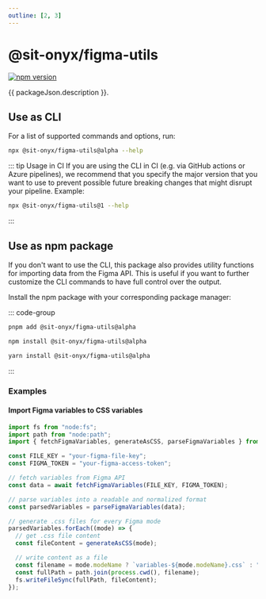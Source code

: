 ```yaml
---
outline: [2, 3]
---
```


<script lang="ts" setup>
import packageJson from "../../../../packages/figma-utils/package.json";
</script>

# @sit-onyx/figma-utils

<div class="hide-external-link">

[![npm version](https://badge.fury.io/js/@sit-onyx%2Ffigma-utils.svg)](https://www.npmjs.com/package/@sit-onyx/figma-utils)

</div>

{{ packageJson.description }}.

## Use as CLI <Badge text="recommended" />

For a list of supported commands and options, run:

```sh
npx @sit-onyx/figma-utils@alpha --help
```

::: tip Usage in CI
If you are using the CLI in CI (e.g. via GitHub actions or Azure pipelines), we recommend that you specify the major version that you want to
use to prevent possible future breaking changes that might disrupt your pipeline. Example:

```sh
npx @sit-onyx/figma-utils@1 --help
```

:::

## Use as npm package

If you don't want to use the CLI, this package also provides utility functions for importing data from the Figma API.
This is useful if you want to further customize the CLI commands to have full control over the output.

Install the npm package with your corresponding package manager:

::: code-group

```sh [pnpm]
pnpm add @sit-onyx/figma-utils@alpha
```

```sh [npm]
npm install @sit-onyx/figma-utils@alpha
```

```sh [yarn]
yarn install @sit-onyx/figma-utils@alpha
```

:::

### Examples

#### Import Figma variables to CSS variables

```ts
import fs from "node:fs";
import path from "node:path";
import { fetchFigmaVariables, generateAsCSS, parseFigmaVariables } from "@sit-onyx/figma-utils";

const FILE_KEY = "your-figma-file-key";
const FIGMA_TOKEN = "your-figma-access-token";

// fetch variables from Figma API
const data = await fetchFigmaVariables(FILE_KEY, FIGMA_TOKEN);

// parse variables into a readable and normalized format
const parsedVariables = parseFigmaVariables(data);

// generate .css files for every Figma mode
parsedVariables.forEach((mode) => {
  // get .css file content
  const fileContent = generateAsCSS(mode);

  // write content as a file
  const filename = mode.modeName ? `variables-${mode.modeName}.css` : "variables.css";
  const fullPath = path.join(process.cwd(), filename);
  fs.writeFileSync(fullPath, fileContent);
});
```
